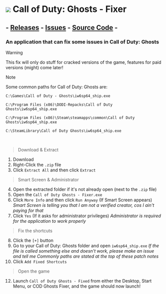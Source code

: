 # <img src="https://github.com/Codey-Games/COD-Ghosts-Fixer/blob/main/images/logo/logo.png?raw=true"> Call of Duty: Ghosts - Fixer
## - <a href="https://github.com/Codey-Games/COD-Ghosts-Fixer/releases">Releases</a> - <a href="https://github.com/Codey-Games/COD-Ghosts-Fixer/issues">Issues</a> - <a href="https://github.com/Codey-Games/COD-Ghosts-Fixer/tree/main/COD%20Ghosts%20Fixer">Source Code</a> - <br>
### An application that can fix some issues in Call of Duty: Ghosts

> [!WARNING]
>This fix will only do stuff for cracked versions of the game, features for paid versions (might) come later!

> [!NOTE]
> Some common paths for Call of Duty: Ghosts are:
>
> `C:\Games\Call of Duty - Ghosts\iw6sp64_ship.exe`
> 
> `C:\Program Files (x86)\DODI-Repacks\Call of Duty Ghosts\iw6sp64_ship.exe`
> 
> `C:\Program Files (x86)\Steam\steamapps\common\Call of Duty Ghosts\iw6sp64_ship.exe`
> 
> `C:\SteamLibrary\Call of Duty Ghosts\iw6sp64_ship.exe`

<br>

> Download & Extract
1. Download
2. Right-Click the `.zip` file
3. Click `Extract All` and then click `Extract`
> Smart Screen & Administrator
4. Open the extracted folder if it's not already open (next to the `.zip` file)
5. Open the `Call of Duty Ghosts - Fixer.exe`
6. Click `More Info` and then click `Run Anyway` (If Smart Screen appears)
    _Smart Screen is telling you that I am not a verified creator, cos I ain't paying for that_
7. Click `Yes` (If it asks for administrator privileges)
    _Administrator is required for the application to work properly_
> Fix the shortcuts
8. Click the `[+]` button
9. Go to your Call of Duty: Ghosts folder and open `iw6sp64_ship.exe`
    _If the file is called something else and doesn't work, please make an issue and tell me_
    _Commonly paths are stated at the top of these patch notes_
11. Click `Add Fixed Shortcuts`
> Open the game
12. Launch `Call of Duty Ghosts - Fixed` from either the Desktop, Start Menu, or COD Ghosts Fixer, and the game should now launch!
